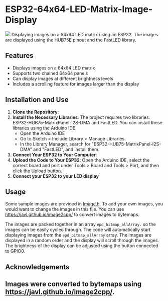# ESP32-64x64-LED-Matrix-Image-Display

<img src="https://github.com/bradleeharr/Image-Display-LED-Matrix/blob/main/20231121_182558%20(1).gif?raw=true"/>
Displaying images on a 64x64 LED matrix using an ESP32. The images are displayed using the HUB75E pinout and the FastLED library.

## Features

- Displays images on a 64x64 LED matrix
- Supports two chained 64x64 panels
- Can display images at different brightness levels
- Includes a scrolling feature for images larger than the display

## Installation and Use
1.  **Clone the Repository**:
2.  **Install the Necessary Libraries**: The project requires two libraries: ESP32-HUB75-MatrixPanel-I2S-DMA and FastLED. 
You can install these libraries using the Arduino IDE. 
     * Open the Arduino IDE
     * Go to Sketch > Include Library > Manage Libraries.
     * In the Library Manager, search for "ESP32-HUB75-MatrixPanel-I2S-DMA" and "FastLED", and install them.
4. **Connect Your ESP32 to Your Computer**: 
5. **Upload the Code to Your ESP32**: Open the Arduino IDE, select the correct board and port under Tools > Board and Tools > Port, and then click the Upload button.
6. **Connect your ESP32 to your LED display**

## Usage

Some sample images are provided in [Image.h](./Image.h). To add your own images, you would want to change the images in this file. You can use https://javl.github.io/image2cpp/ to convert images to bytemaps.

The images are packed together in an array `epd_bitmap_allArray.` so the images can be easily cycled through. The code will automatically start displaying images from the `epd_bitmap_allArray` array. The images are displayed in a random order and the display will scroll through the images. The brightness of the display can be adjusted using the button connected to GPIO0.

## Acknowledgements

Images were converted to bytemaps using https://javl.github.io/image2cpp/.
---
